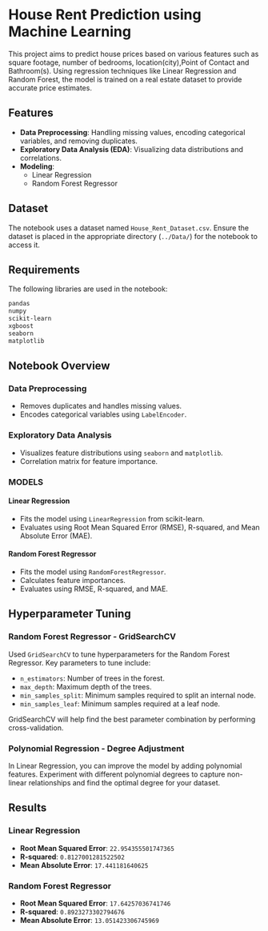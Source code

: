 
# House Rent Prediction using Machine Learning

This project aims to predict house prices based on various features such as square footage, number of bedrooms, location(city),Point of Contact and Bathroom(s). Using regression techniques like Linear Regression and Random Forest, the model is trained on a real estate dataset to provide accurate price estimates.

## Features

- **Data Preprocessing**: Handling missing values, encoding categorical variables, and removing duplicates.
- **Exploratory Data Analysis (EDA)**: Visualizing data distributions and correlations.
- **Modeling**:
  - Linear Regression
  - Random Forest Regressor

## Dataset

The notebook uses a dataset named `House_Rent_Dataset.csv`. Ensure the dataset is placed in the appropriate directory (`../Data/`) for the notebook to access it.

## Requirements

The following libraries are used in the notebook:
```bash
pandas
numpy
scikit-learn
xgboost
seaborn
matplotlib
```

## Notebook Overview

### Data Preprocessing

- Removes duplicates and handles missing values.
- Encodes categorical variables using `LabelEncoder`.

### Exploratory Data Analysis

- Visualizes feature distributions using `seaborn` and `matplotlib`.
- Correlation matrix for feature importance.

### MODELS

#### Linear Regression

- Fits the model using `LinearRegression` from scikit-learn.
- Evaluates using Root Mean Squared Error (RMSE), R-squared, and Mean Absolute Error (MAE).

#### Random Forest Regressor

- Fits the model using `RandomForestRegressor`.
- Calculates feature importances.
- Evaluates using RMSE, R-squared, and MAE.
## Hyperparameter Tuning

### Random Forest Regressor - GridSearchCV

Used `GridSearchCV` to tune hyperparameters for the Random Forest Regressor. Key parameters to tune include:
- `n_estimators`: Number of trees in the forest.
- `max_depth`: Maximum depth of the trees.
- `min_samples_split`: Minimum samples required to split an internal node.
- `min_samples_leaf`: Minimum samples required at a leaf node.

GridSearchCV will help find the best parameter combination by performing cross-validation.

### Polynomial Regression - Degree Adjustment

In Linear Regression, you can improve the model by adding polynomial features. Experiment with different polynomial degrees to capture non-linear relationships and find the optimal degree for your dataset.

## Results

### Linear Regression
- **Root Mean Squared Error**:    `22.954355501747365`
- **R-squared**:   `0.8127001281522502`
- **Mean Absolute Error**:    `17.441181640625`

### Random Forest Regressor
- **Root Mean Squared Error**:    `17.64257036741746`
- **R-squared**:    `0.8923273302794676`
- **Mean Absolute Error**:   `13.051423306745969`

